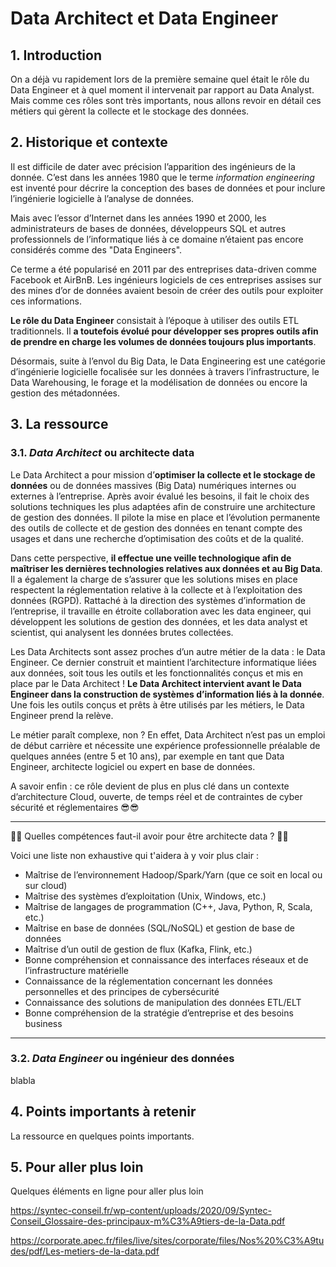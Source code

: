 # Data Architect et Data Engineer

## 1. Introduction
On a déjà vu rapidement lors de la première semaine quel était le rôle du Data Engineer et à quel moment il intervenait par rapport au Data Analyst. Mais comme ces rôles sont très importants, nous allons revoir en détail ces métiers qui gèrent la collecte et le stockage des données.

## 2. Historique et contexte
Il est difficile de dater avec précision l’apparition des ingénieurs de la donnée. C’est dans les années 1980 que le terme  *information engineering* est inventé pour décrire la conception des bases de données et pour inclure l’ingénierie logicielle à l’analyse de données.

Mais avec l’essor d’Internet dans les années 1990 et 2000, les administrateurs de bases de données, développeurs SQL et autres professionnels de l’informatique liés à ce domaine n’étaient pas encore considérés comme des "Data Engineers".

Ce terme a été popularisé en 2011 par des entreprises data-driven comme Facebook et AirBnB. Les ingénieurs logiciels de ces entreprises assises sur des mines d’or de données avaient besoin de créer des outils pour exploiter ces informations.

**Le rôle du Data Engineer** consistait à l’époque à utiliser des outils ETL traditionnels. Il **a toutefois évolué pour développer ses propres outils afin de prendre en charge les volumes de données toujours plus importants**.

Désormais, suite à l’envol du Big Data, le Data Engineering est une catégorie d’ingénierie logicielle focalisée sur les données à travers l’infrastructure, le Data Warehousing, le forage et la modélisation de données ou encore la gestion des métadonnées.

## 3. La ressource

### 3.1. *Data Architect* ou architecte data

Le Data Architect a pour mission d’**optimiser la collecte et le stockage de données** ou de données massives (Big Data) numériques internes ou externes à l’entreprise. Après avoir évalué les besoins, il fait le choix des solutions techniques les plus adaptées afin de construire une architecture de gestion des données. Il pilote la mise en place et l’évolution permanente des outils de collecte et de gestion des données en tenant compte des usages et dans une recherche d’optimisation des coûts et de la qualité. 

Dans cette perspective, **il effectue une veille technologique afin de maîtriser les dernières technologies relatives aux données et au Big Data**. Il a également la charge de s’assurer que les solutions mises en place respectent la réglementation relative à la collecte et à l’exploitation des données (RGPD). Rattaché à la direction des systèmes d’information de l’entreprise, il travaille en étroite collaboration avec les data engineer, qui développent les solutions de gestion des données, et les data analyst et scientist, qui analysent les données brutes collectées.

Les Data Architects sont assez proches d’un autre métier de la data : le Data Engineer. Ce dernier construit et maintient l’architecture informatique liées aux données, soit tous les outils et les fonctionnalités conçus et mis en place par le Data Architect ! **Le Data Architect intervient avant le Data Engineer dans la construction de systèmes d’information liés à la donnée**. Une fois les outils conçus et prêts à être utilisés par les métiers, le Data Engineer prend la relève.

Le métier paraît complexe, non ? En effet, Data Architect n’est pas un emploi de début carrière et nécessite une expérience professionnelle préalable de quelques années (entre 5 et 10 ans), par exemple en tant que Data Engineer, architecte logiciel ou expert en base de données.

A savoir enfin : ce rôle devient de plus en plus clé dans un contexte d’architecture Cloud, ouverte, de temps réel et de contraintes de cyber sécurité et réglementaires 😎😎

___

🤔🤔 Quelles compétences faut-il avoir pour être architecte data ? 🤔🤔

Voici une liste non exhaustive qui t'aidera à y voir plus clair : 
- Maîtrise de l’environnement Hadoop/Spark/Yarn (que ce soit en local ou sur cloud) 
- Maîtrise des systèmes d’exploitation (Unix, Windows, etc.) 
- Maîtrise de langages de programmation (C++, Java, Python, R, Scala, etc.) 
- Maîtrise en base de données (SQL/NoSQL) et gestion de base de données 
- Maîtrise d’un outil de gestion de flux (Kafka, Flink, etc.)  
- Bonne compréhension et connaissance des interfaces réseaux et de l’infrastructure matérielle  
- Connaissance de la réglementation concernant les données personnelles et des principes de cybersécurité  
- Connaissance des solutions de manipulation des données ETL/ELT  
- Bonne compréhension de la stratégie d’entreprise et des besoins business

___

### 3.2. *Data Engineer* ou ingénieur des données
blabla

## 4. Points importants à retenir
La ressource en quelques points importants.

## 5. Pour aller plus loin
Quelques éléments en ligne pour aller plus loin

https://syntec-conseil.fr/wp-content/uploads/2020/09/Syntec-Conseil_Glossaire-des-principaux-m%C3%A9tiers-de-la-Data.pdf

https://corporate.apec.fr/files/live/sites/corporate/files/Nos%20%C3%A9tudes/pdf/Les-metiers-de-la-data.pdf

